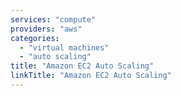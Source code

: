 ```yaml
---
services: "compute"
providers: "aws"
categories: 
  - "virtual machines"
  - "auto scaling"
title: "Amazon EC2 Auto Scaling"
linkTitle: "Amazon EC2 Auto Scaling"
---
```

